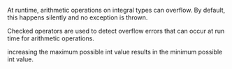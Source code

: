 At runtime, arithmetic operations on integral types can overflow. By default, this happens silently and no exception is thrown.

Checked operators are used to detect overflow errors that can occur at run time for arithmetic operations.

increasing the maximum possible int value results in the minimum possible int value.
